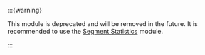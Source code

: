 :::{warning}

This module is deprecated and will be removed in the future. It is recommended to use the [Segment Statistics](segmentstatistics.md) module.

:::

```{include} ../../_moduledescriptions/BRAINSLabelStatsOverview.md
```

```{include} ../../_moduledescriptions/BRAINSLabelStatsParameters.md
```
